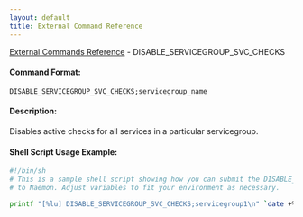 ```yaml
---
layout: default
title: External Command Reference
---
```


<!--
************************************************
* AUTO GENERATED PAGE - USE ./update SCRIPT
************************************************
-->

<span class="glyphicon glyphicon-arrow-up"></span><a href="index.html"> External Commands Reference</a> - DISABLE_SERVICEGROUP_SVC_CHECKS<br>

#### Command Format:

`DISABLE_SERVICEGROUP_SVC_CHECKS;servicegroup_name`

#### Description:

Disables active checks for all services in a particular servicegroup.

#### Shell Script Usage Example:

```sh
#!/bin/sh
# This is a sample shell script showing how you can submit the DISABLE_SERVICEGROUP_SVC_CHECKS command
# to Naemon. Adjust variables to fit your environment as necessary.

printf "[%lu] DISABLE_SERVICEGROUP_SVC_CHECKS;servicegroup1\n" `date +%s` > /var/lib/naemon/naemon.cmd
```
